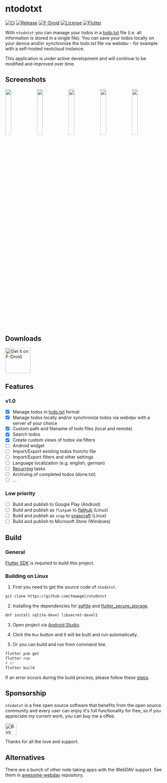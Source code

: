 # ntodotxt

[![CI](https://github.com/tmaegel/ntodotxt/actions/workflows/ci.yaml/badge.svg)](https://github.com/tmaegel/ntodotxt/actions/workflows/ci.yaml)
[![Release](https://img.shields.io/github/v/release/tmaegel/ntodotxt)](https://github.com/tmaegel/ntodotxt/releases)
[![F-Droid](https://img.shields.io/f-droid/v/de.tnmgl.ntodotxt.svg?logo=F-Droid)](https://f-droid.org/packages/de.tnmgl.ntodotxt)
[![License](https://img.shields.io/badge/License-MIT-yellow)](https://opensource.org/licenses/MIT)
[![Flutter](https://img.shields.io/badge/_Flutter_-3.24.5-grey.svg?&logo=Flutter&logoColor=white&labelColor=blue)](https://github.com/flutter/flutter)

With `ntodotxt` you can manage your todos in a [todo.txt](https://github.com/todotxt/todo.txt) file (i.e. all information
is stored in a single file). You can save your todos locally on your device and/or synchronize the todo.txt file via webdav - for
example with a self-hosted nextcloud instance.

This application is under active development and will continue to be modified and improved over time.

## Screenshots

<a href="https://raw.githubusercontent.com/tmaegel/ntodotxt/HEAD/screenshots/preview/1.png"><img src="screenshots/preview/1.png" width="19.2%"/></a>
<a href="https://raw.githubusercontent.com/tmaegel/ntodotxt/HEAD/screenshots/preview/2.png"><img src="screenshots/preview/2.png" width="19.2%"/></a>
<a href="https://raw.githubusercontent.com/tmaegel/ntodotxt/HEAD/screenshots/preview/3.png"><img src="screenshots/preview/3.png" width="19.2%"/></a>
<a href="https://raw.githubusercontent.com/tmaegel/ntodotxt/HEAD/screenshots/preview/4.png"><img src="screenshots/preview/4.png" width="19.2%"/></a>
<a href="https://raw.githubusercontent.com/tmaegel/ntodotxt/HEAD/screenshots/preview/5.png"><img src="screenshots/preview/5.png" width="19.2%"/></a>

## Downloads

[<img src="https://fdroid.gitlab.io/artwork/badge/get-it-on.png" alt="Get it on F-Droid" height="80">](https://f-droid.org/packages/me.ash.reader/)

## Features

### v1.0

- [x] Manage todos in [todo.txt](https://github.com/todotxt/todo.txt) format
- [x] Manage todos locally and/or synchronize todos via webdav with a server of your choice
- [x] Custom path and filename of todo files (local and remote)
- [x] Search todos
- [x] Create custom views of todos via filters
- [ ] Android widget
- [ ] Import/Export existing todos from/to file
- [ ] Import/Export filters and other settings
- [ ] Language localization (e.g. english, german)
- [ ] [Recurring](https://c306.net/t/topydo-docs/#Recurrence) tasks
- [ ] Archiving of completed todos (done.txt)
- [ ] ...

### Low priority

- [ ] Build and publish to Google Play (Android)
- [ ] Build and publish as `flatpak` to [flathub](https://flathub.org/) (Linux)
- [ ] Build and publish as `snap` to [snapcraft](https://snapcraft.io/) (Linux)
- [ ] Build and publish to Microsoft Store (Windows)

## Build

### General

[Flutter SDK](https://docs.flutter.dev/get-started/install) is required to build this project.

### Building on Linux

1. First you need to get the source code of `ntodotxt`.

```bash
git clone https://github.com/tmaegel/ntodotxt
```

2. Installing the dependencies for [sqflite](https://pub.dev/packages/sqflite_common_ffi#linux) and [flutter_secure_storage](https://pub.dev/packages/flutter_secure_storage#configure-linux-version).

```bash
dnf install sqlite-devel libsecret-devel1
```

3. Open project via [Android Studio](https://developer.android.com/studio).

4. Click the `Run` button and it will be built and run automatically.

5. Or you can build and run from command line.

```bash
flutter pub get
flutter run
# or
flutter build
```

If an error occurs during the build process, please follow these [steps](https://docs.flutter.dev/get-started/install/linux/desktop#development-tools).

## Sponsorship

`ntodotxt` is a free open source software that benefits from the open source community and every user can enjoy it's full functionality for free, so if you appreciate my current work, you can buy me a offee.

<a href='https://ko-fi.com/N4N41GAU03' target='_blank'><img height='36' style='border:0px;height:36px;' src='https://storage.ko-fi.com/cdn/kofi5.png?v=6' border='0' alt='Buy Me a Coffee at ko-fi.com' /></a>

Thanks for all the love and support.

## Alternatives

There are a bunch of other note taking apps with the WebDAV support. See them in [awesome-webdav](https://github.com/WebDAVDevs/awesome-webdav/blob/main/readme.md#android-other-apps) repository.
